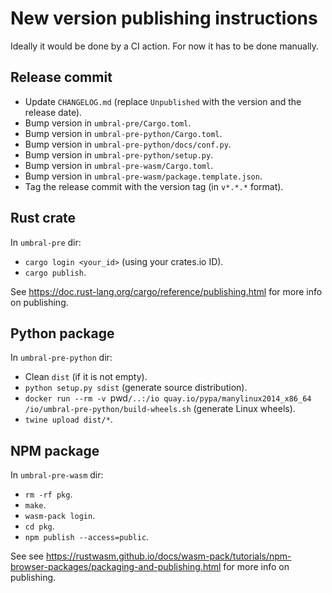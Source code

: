 # New version publishing instructions

Ideally it would be done by a CI action.
For now it has to be done manually.


## Release commit

- Update `CHANGELOG.md` (replace `Unpublished` with the version and the release date).
- Bump version in `umbral-pre/Cargo.toml`.
- Bump version in `umbral-pre-python/Cargo.toml`.
- Bump version in `umbral-pre-python/docs/conf.py`.
- Bump version in `umbral-pre-python/setup.py`.
- Bump version in `umbral-pre-wasm/Cargo.toml`.
- Bump version in `umbral-pre-wasm/package.template.json`.
- Tag the release commit with the version tag (in `v*.*.*` format).


## Rust crate

In `umbral-pre` dir:

- `cargo login <your_id>` (using your crates.io ID).
- `cargo publish`.

See https://doc.rust-lang.org/cargo/reference/publishing.html for more info on publishing.


## Python package

In `umbral-pre-python` dir:

- Clean `dist` (if it is not empty).
- `python setup.py sdist` (generate source distribution).
- `docker run --rm -v `pwd`/..:/io quay.io/pypa/manylinux2014_x86_64 /io/umbral-pre-python/build-wheels.sh` (generate Linux wheels).
- `twine upload dist/*`.


## NPM package

In `umbral-pre-wasm` dir:

- `rm -rf pkg`.
- `make`.
- `wasm-pack login`.
- `cd pkg`.
- `npm publish --access=public`.

See see https://rustwasm.github.io/docs/wasm-pack/tutorials/npm-browser-packages/packaging-and-publishing.html for more info on publishing.
